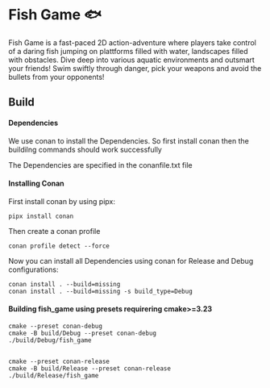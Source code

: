# Fish Game 🐟
 
 Fish Game is a fast-paced 2D action-adventure where players take control of a daring fish jumping on plattforms filled with water, landscapes filled with obstacles. Dive deep into various aquatic environments and outsmart your friends! Swim swiftly through danger, pick your weapons and avoid the bullets from your opponents!

## Build

#### Dependencies

We use conan to install the Dependencies.
So first install conan then the buildilng commands should work successfully

The Dependencies are specified in the conanfile.txt file

#### Installing Conan 

First install conan by using pipx:

```
pipx install conan
```

Then create a conan profile

```
conan profile detect --force
```

Now you can install all Dependencies using conan for Release and Debug configurations:

```
conan install . --build=missing
conan install . --build=missing -s build_type=Debug
```


#### Building fish_game using presets requirering cmake>=3.23


```
cmake --preset conan-debug
cmake -B build/Debug --preset conan-debug
./build/Debug/fish_game


cmake --preset conan-release
cmake -B build/Release --preset conan-release
./build/Release/fish_game
```

